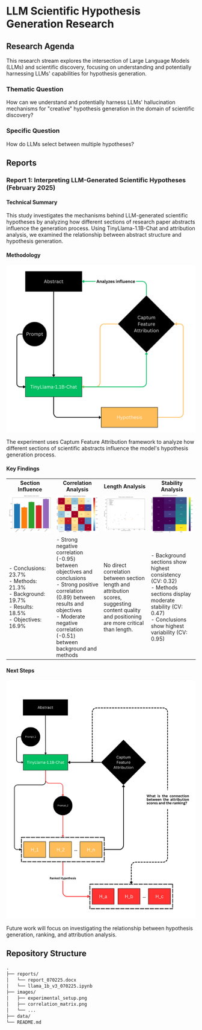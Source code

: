 # LLM Scientific Hypothesis Generation Research

## Research Agenda

This research stream explores the intersection of Large Language Models (LLMs) and scientific discovery, focusing on understanding and potentially harnessing LLMs' capabilities for hypothesis generation.

### Thematic Question
How can we understand and potentially harness LLMs' hallucination mechanisms for "creative" hypothesis generation in the domain of scientific discovery?

### Specific Question
How do LLMs select between multiple hypotheses?

## Reports

### Report 1: Interpreting LLM-Generated Scientific Hypotheses (February 2025)

#### Technical Summary

This study investigates the mechanisms behind LLM-generated scientific hypotheses by analyzing how different sections of research paper abstracts influence the generation process. Using TinyLlama-1.1B-Chat and attribution analysis, we examined the relationship between abstract structure and hypothesis generation.

#### Methodology
![Experimental Setup](images/report_1_experimental_setup.png)

The experiment uses Captum Feature Attribution framework to analyze how different sections of scientific abstracts influence the model's hypothesis generation process.

#### Key Findings

<table>
<tr align="center">
<td width="25%"><b>Section Influence</b></td>
<td width="25%"><b>Correlation Analysis</b></td>
<td width="25%"><b>Length Analysis</b></td>
<td width="25%"><b>Stability Analysis</b></td>
</tr>
<tr align="center">
<td><img src="images/section_importance.png" alt="Section Importance" width="200"/></td>
<td><img src="images/correlation_heatmap.png" alt="Correlation Analysis" width="200"/></td>
<td><img src="images/length_vs_score.png" alt="Length vs Score" width="200"/></td>
<td><img src="images/stability_metrics.png" alt="Stability Metrics" width="200"/></td>
</tr>
<tr>
<td>
- Conclusions: 23.7%<br>
- Methods: 21.3%<br>
- Background: 19.7%<br>
- Results: 18.5%<br>
- Objectives: 16.9%
</td>
<td>
- Strong negative correlation (-0.95) between objectives and conclusions<br>
- Strong positive correlation (0.89) between results and objectives<br>
- Moderate negative correlation (-0.51) between background and methods
</td>
<td>
No direct correlation between section length and attribution scores, suggesting content quality and positioning are more critical than length.
</td>
<td>
- Background sections show highest consistency (CV: 0.32)<br>
- Methods sections display moderate stability (CV: 0.47)<br>
- Conclusions show highest variability (CV: 0.95)
</td>
</tr>
</table>

#### Next Steps
![Next Experimental Setup](images/report_2_experimental_setup.png)

Future work will focus on investigating the relationship between hypothesis generation, ranking, and attribution analysis.

## Repository Structure

```
.
├── reports/
│   └── report_070225.docx
│   └── llama_1b_v3_070225.ipynb
├── images/
│   ├── experimental_setup.png
│   ├── correlation_matrix.png
│   └── ...
├── data/
└── README.md
```
